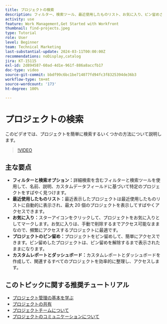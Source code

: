 ```yaml
---
title: プロジェクトの検索
description: フィルター、検索ツール、最近使用したものリスト、お気に入り、ピン留めされたプロジェクト、カスタムレポートやダッシュボードを使用してプロジェクト管理を簡素化し、プロジェクトにすばやく整理してアクセスできます。
activity: use
feature: Work Management,Get Started with Workfront
thumbnail: find-projects.jpeg
type: Tutorial
role: User
level: Beginner
team: Technical Marketing
last-substantial-update: 2024-03-11T00:00:00Z
recommendations: noDisplay,catalog
jira: KT-15115
exl-id: 2d894587-60ad-4d1e-961f-886a8accfb17
doc-type: video
source-git-commit: bbdf99c6bc1be714077fd94fc3f8325394de36b3
workflow-type: tm+mt
source-wordcount: '173'
ht-degree: 100%

---
```


# プロジェクトの検索

このビデオでは、プロジェクトを簡単に検索するいくつかの方法について説明します。

>[!VIDEO](https://video.tv.adobe.com/v/3427788/?quality=12&learn=on&enablevpops=1)

## 主な要点

* **フィルターと検索オプション：**&#x200B;詳細検索を含むフィルターと検索ツールを使用して、名前、説明、カスタムデータフィールドに基づいて特定のプロジェクトをすばやく見つけます。
* **最近使用したものリスト：**&#x200B;最近表示したプロジェクトは最近使用したものリストに自動的に表示され、最大 20 個のプロジェクトを表示してすばやくアクセスできます。
* **お気に入り：**&#x200B;スターアイコンをクリックして、プロジェクトをお気に入りとしてマークします。お気に入りは、手動で削除するまでアクセス可能なままなので、頻繁にアクセスするプロジェクトに最適です。
* **プロジェクトのピン留め：**&#x200B;プロジェクトをピン留めして、簡単にアクセスできます。ピン留めしたプロジェクトは、ピン留めを解除するまで表示されたままになります。
* **カスタムレポートとダッシュボード：**&#x200B;カスタムレポートとダッシュボードを作成して、関連するすべてのプロジェクトを効率的に整理し、アクセスします。


## このトピックに関する推奨チュートリアル

* [プロジェクト管理の基本を学ぶ](/help/manage-work/projects/getting-started-manage-a-project.md)
* [プロジェクトの共有](/help/manage-work/projects/share-a-project.md)
* [プロジェクトチームについて](/help/manage-work/projects/understand-the-project-team.md)
* [プロジェクトのコミュニケーションについて](/help/manage-work/projects/understand-project-communication.md)
